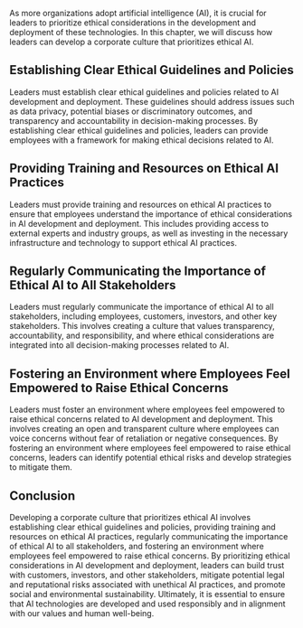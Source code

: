 
As more organizations adopt artificial intelligence (AI), it is crucial for leaders to prioritize ethical considerations in the development and deployment of these technologies. In this chapter, we will discuss how leaders can develop a corporate culture that prioritizes ethical AI.

Establishing Clear Ethical Guidelines and Policies
--------------------------------------------------

Leaders must establish clear ethical guidelines and policies related to AI development and deployment. These guidelines should address issues such as data privacy, potential biases or discriminatory outcomes, and transparency and accountability in decision-making processes. By establishing clear ethical guidelines and policies, leaders can provide employees with a framework for making ethical decisions related to AI.

Providing Training and Resources on Ethical AI Practices
--------------------------------------------------------

Leaders must provide training and resources on ethical AI practices to ensure that employees understand the importance of ethical considerations in AI development and deployment. This includes providing access to external experts and industry groups, as well as investing in the necessary infrastructure and technology to support ethical AI practices.

Regularly Communicating the Importance of Ethical AI to All Stakeholders
------------------------------------------------------------------------

Leaders must regularly communicate the importance of ethical AI to all stakeholders, including employees, customers, investors, and other key stakeholders. This involves creating a culture that values transparency, accountability, and responsibility, and where ethical considerations are integrated into all decision-making processes related to AI.

Fostering an Environment where Employees Feel Empowered to Raise Ethical Concerns
---------------------------------------------------------------------------------

Leaders must foster an environment where employees feel empowered to raise ethical concerns related to AI development and deployment. This involves creating an open and transparent culture where employees can voice concerns without fear of retaliation or negative consequences. By fostering an environment where employees feel empowered to raise ethical concerns, leaders can identify potential ethical risks and develop strategies to mitigate them.

Conclusion
----------

Developing a corporate culture that prioritizes ethical AI involves establishing clear ethical guidelines and policies, providing training and resources on ethical AI practices, regularly communicating the importance of ethical AI to all stakeholders, and fostering an environment where employees feel empowered to raise ethical concerns. By prioritizing ethical considerations in AI development and deployment, leaders can build trust with customers, investors, and other stakeholders, mitigate potential legal and reputational risks associated with unethical AI practices, and promote social and environmental sustainability. Ultimately, it is essential to ensure that AI technologies are developed and used responsibly and in alignment with our values and human well-being.
